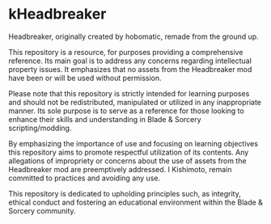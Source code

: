 # kHeadbreaker

Headbreaker, originally created by hobomatic, remade from the ground up.

This repository is a resource, for purposes providing a comprehensive reference. Its main goal is to address any concerns regarding intellectual property issues. It emphasizes that no assets from the Headbreaker mod have been or will be used without permission.

Please note that this repository is strictly intended for learning purposes and should not be redistributed, manipulated or utilized in any inappropriate manner. Its sole purpose is to serve as a reference for those looking to enhance their skills and understanding in Blade & Sorcery scripting/modding.

By emphasizing the importance of use and focusing on learning objectives this repository aims to promote respectful utilization of its contents. Any allegations of impropriety or concerns about the use of assets from the Headbreaker mod are preemptively addressed. I Kishimoto, remain committed to practices and avoiding any use.

This repository is dedicated to upholding principles such, as integrity, ethical conduct and fostering an educational environment within the Blade & Sorcery community.
